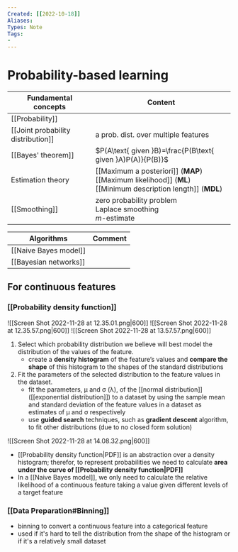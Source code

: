 ```yaml
---
Created: [[2022-10-18]]
Aliases: 
Types: Note
Tags: 
- 
---
```

# Probability-based learning
| Fundamental concepts               | Content                                                                                                           |
| ---------------------------------- | ----------------------------------------------------------------------------------------------------------------- |
| [[Probability]]                    |                                                                                                                   |
| [[Joint probability distribution]] | a prob. dist. over multiple features                                                                              |
| [[Bayes' theorem]]                 | $P(A\text{ given }B)=\frac{P(B\text{ given }A)P(A)}{P(B)}$                                                        |
| Estimation theory                  | [[Maximum a posteriori]] (**MAP**)<br>[[Maximum likelihood]] (**ML**)<br>[[Minimum description length]] (**MDL**) |
| [[Smoothing]]                      | zero probability problem<br>Laplace smoothing<br>$m$-estimate                                                     |

| Algorithms            | Comment |
| --------------------- | ------- |
| [[Naive Bayes model]] |         |
| [[Bayesian networks]]  |         |

## For continuous features
### [[Probability density function]]
![[Screen Shot 2022-11-28 at 12.35.01.png|600]]
![[Screen Shot 2022-11-28 at 12.35.57.png|600]]
![[Screen Shot 2022-11-28 at 13.57.57.png|600]]
1. Select which probability distribution we believe will best model the distribution of the values of the feature. 
   - create a **density histogram** of the feature’s values and **compare the shape** of this histogram to the shapes of the standard distributions
2. Fit the parameters of the selected distribution to the feature values in the dataset.
   - fit the parameters, μ and σ (λ), of the [[normal distribution]] ([[exponential distribution]]) to a dataset by using the sample mean and standard deviation of the feature values in a dataset as estimates of μ and σ respectively
   - use **guided search** techniques, such as **gradient descent** algorithm, to fit other distributions (due to no closed form solution)

![[Screen Shot 2022-11-28 at 14.08.32.png|600]]
- [[Probability density function|PDF]] is an abstraction over a density histogram; therefor, to represent probabilities we need to calculate **area under the curve of [[Probability density function|PDF]]**
- In a [[Naive Bayes model]], we only need to calculate the relative likelihood of a continuous feature taking a value given different levels of a target feature

### [[Data Preparation#Binning]]
- binning to convert a continuous feature into a categorical feature
- used if it's hard to tell the distribution from the shape of the histogram
  or if it's a relatively small dataset
